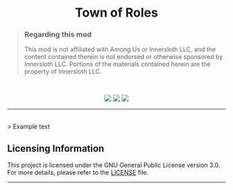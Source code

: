 
<h1 align="center">Town of Roles</h1>

> ### Regarding this mod
>
> This mod is not affiliated with Among Us or Innersloth LLC, and the content contained therein is not endorsed or otherwise sponsored by Innersloth LLC. Portions of the materials contained herein are the property of Innersloth LLC.
<br>

</p>
<p align="center">

<center>
<a href="https://sites.google.com/view/townofroles/home-page/" target="_blank"><img src="https://img.shields.io/badge/Website%20-%231DA1F2.svg?&style=for-the-badge&logo=vuedotjs&logoColor=white&color=3aa675"/></a>
<a href="https://discord.gg/yjYADcqmwJ" target="_blank"><img src="https://img.shields.io/badge/Discord%20-%231DA1F2.svg?&style=for-the-badge&logo=discord&logoColor=white&color=5662f6"/></a>
<a href="https://github.com/mustafa4411/Town-of-Roles/releases/latest" target="_blank"><img src="https://img.shields.io/badge/Latest Version%20-%231DA1F2.svg?&style=for-the-badge&logo=github&logoColor=white&color=181717"/></a>
</center>



</p>

---

<br>
> Example text


## Licensing Information

This project is licensed under the GNU General Public License version 3.0. For more details, please refer to the [LICENSE](https://github.com/mustafa4411/Town-of-Roles/commit/718994ee5b6f2c909f2a26cf33f71476daa6079c) file.

---
